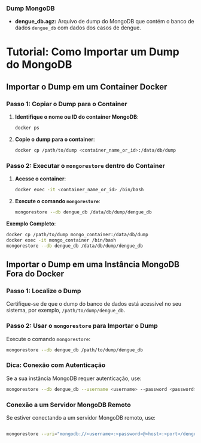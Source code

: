 ### Dump MongoDB
- **dengue_db.agz:** Arquivo de dump do MongoDB que contém o banco de dados `dengue_db` com dados dos casos de dengue.

# Tutorial: Como Importar um Dump do MongoDB

## Importar o Dump em um Container Docker

### Passo 1: Copiar o Dump para o Container

1. **Identifique o nome ou ID do container MongoDB**:
    ```sh
    docker ps
    ```
2. **Copie o dump para o container**:
    ```sh
    docker cp /path/to/dump <container_name_or_id>:/data/db/dump
    ```

### Passo 2: Executar o `mongorestore` dentro do Container

1. **Acesse o container**:
    ```sh
    docker exec -it <container_name_or_id> /bin/bash
    ```
2. **Execute o comando `mongorestore`**:
    ```sh
    mongorestore --db dengue_db /data/db/dump/dengue_db
    ```

**Exemplo Completo**:
```sh
docker cp /path/to/dump mongo_container:/data/db/dump
docker exec -it mongo_container /bin/bash
mongorestore --db dengue_db /data/db/dump/dengue_db
```

## Importar o Dump em uma Instância MongoDB Fora do Docker

### Passo 1: Localize o Dump

Certifique-se de que o dump do banco de dados está acessível no seu sistema, por exemplo, `/path/to/dump/dengue_db`.

### Passo 2: Usar o `mongorestore` para Importar o Dump

Execute o comando `mongorestore`:
```sh
mongorestore --db dengue_db /path/to/dump/dengue_db
```
### Dica: Conexão com Autenticação

Se a sua instância MongoDB requer autenticação, use:

```sh
mongorestore --db dengue_db --username <username> --password <password> --authenticationDatabase admin /path/to/dump/dengue_db
```

### Conexão a um Servidor MongoDB Remoto
Se estiver conectando a um servidor MongoDB remoto, use:

```sh

mongorestore --uri="mongodb://<username>:<password>@<host>:<port>/dengue_db" /path/to/dump/dengue_db
```
